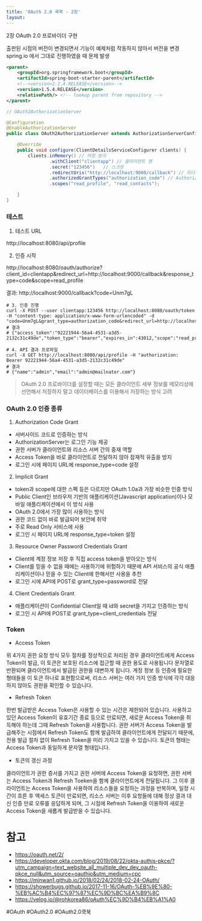 ```yaml
---
title: 'OAuth 2.0 쿡북 - 2장'
layout: 
---
```



2장 OAuth 2.0 프로바이더 구현

출판된 시점의 버전이 변경되면서 기능이 예제처럼 작동하지 않아서 버전을 변경
spring.io 에서 그대로 진행하였을 때 문제 발생

```xml
<parent>
    <groupId>org.springframework.boot</groupId>
    <artifactId>spring-boot-starter-parent</artifactId>
    <!--<version>2.2.4.RELEASE</version>-->
    <version>1.5.4.RELEASE</version>
    <relativePath/> <!-- lookup parent from repository -->
</parent>
```

```java
// OAuth2AuthorizationServer 

@Configuration
@EnableAuthorizationServer
public class OAuth2AuthorizationServer extends AuthorizationServerConfigurerAdapter {

    @Override
    public void configure(ClientDetailsServiceConfigurer clients) {
        clients.inMemory() // 저장 방식
                .withClient("clientapp") // 클라이언트 명
                .secret("123456")   // 스크릿
                .redirectUris("http://localhost:9000/callback") // 리다이렉션 url
                .authorizedGrantTypes("authorization_code") // Authorized Grant Type
                .scopes("read_profile", "read_contacts");

    }
}

```
### 테스트 

1.  테스트 URL 

http://localhost:8080/api/profile

2. 인증 시작

http://localhost:8080/oauth/authorize?client_id=clientapp&redirect_url=http://localhost:9000/callback&response_type=code&scope=read_profile

결과: http://localhost:9000/callback?code=Unm7gL


```shell script
# 3. 인증 진행
curl -X POST --user clientapp:123456 http://localhost:8080/oauth/token -H "content-type: application/x-www-form-urlencoded" -d "code=Unm7gL&grant_type=authorization_code&redirect_url=http://localhost:9000/callback&response_type=code&scope=read_profile"
# 결과
# {"access_token":"92221944-56a4-4531-a3d5-2132c31c49de","token_type":"bearer","expires_in":43012,"scope":"read_profile"}

# 4. API 결과 프로파일
curl -X GET http://localhost:8080/api/profile -H "authorization: Bearer 92221944-56a4-4531-a3d5-2132c31c49de"
# 결과
# {"name":"admin","email":"admin@mailnator.com"}
```


> OAuth 2.0 프로바이더를 설정할 때는 모든 클라이언트 세부 정보를 메모리상에 선언해서 저장하지 말고 데이터베이스를 이용해서 저장하는 방식 고려

### OAuth 2.0 인증 종류

1. Authorization Code Grant

* 서버사이드 코드로 인증하는 방식
* AuthorizationServer는 로그인 기능 제공
* 권한 서버가 클라이언트와 리소스 서버 간의 중재 역할
* Access Token을 바로 클라이언트로 전달하지 않아 잠재적 유출을 방지
* 로그인 시에 페이지 URL에 response_type=code 설정

2. Implicit Grant

* token과 scope에 대한 스펙 등은 다르지만 OAuth 1.0a과 가장 비슷한 인증 방식
* Public Client인 브라우저 기반의 애플리케이션(Javascript application)이나 모바일 애플리케이션에서 이 방식 사용
* OAuth 2.0에서 가장 많이 사용하는 방식
* 권한 코드 없이 바로 발급되어 보안에 취약
* 주로 Read Only 서비스에 사용
* 로그인 시 페이지 URL에 response_type=token 설정

3. Resource Owner Password Credentials Grant

* Client에 계정 정보 저장 후 직접 access token을 받아오는 방식
* Client를 믿을 수 없을 때에는 사용하기에 위험하기 때문에 API 서비스의 공식 애플리케이션이나 믿을 수 있는 Client에 한해서만 사용을 추천
* 로그인 시에 API에 POST로 grant_type=password로 전달

4. Client Credentials Grant

* 애플리케이션이 Confidential Client일 때 id와 secret을 가지고 인증하는 방식
* 로그인 시 API에 POST로 grant_type=client_credentials 전달

### Token

- Access Token 

위 4가지 권한 요청 방식 모두 절차를 정상적으로 처리된 경우 클라이언트에게 Access Token이 발급, 이 토큰은 보호된 리소스에 접근할 때 권한 용도로 사용됩니다 
문자열로 반환되며 클라이언트에서 발급된 권한을 대변하게 됩니다. 계정 정보 등 인증에 필요한 형태들을 이 토큰 하나로 표현함으로써, 리소스 서버는 여러 가지 인증 방식에 각각 대응하지 않아도 권한을 확인할 수 있습니다.

- Refresh Token

한번 발급받은 Access Token은 사용할 수 있는 시간은 제한되어 있습니다. 사용하고 있던 Access Token이 유효기간 종료 등으로 만료되면, 새로운 Access Token을 취득해야 하는데 그때 Refresh Token을 사용합니다.
권한 서버가 Access Token을 발급해주는 시점에서 Refresh Token도 함께 발급하여 클라이언트에게 전달되기 때문에, 전용 발급 절차 없이 Refresh Token을 미리 가지고 있을 수 있습니다. 
토큰의 형태는 Access Token과 동일하게 문자열 형태입니다.

- 토큰의 갱신 과정

클라이언트가 권한 증서를 가지고 권한 서버에 Access Token을 요청하면, 권한 서버는 Access Token과 Refresh Toeken을 함께 클라이언트에게 전달됩니다.
그 이후 클라이언트는 Access Token을 사용하여 리소스들을 요청하는 과정을 반복하며, 일정 시간이 흐른 후 액세스 토큰이 만료되면, 리소스 서버는 이후 요청들에 대해 정상 결과 대신 인증 만료 오류를 응답하게 되며, 
그 시점에 Refresh Token을 이용하여 새로운 Access Token을 새롭게 발급받을 수 있습니다.


# 참고

- https://oauth.net/2/
- https://developer.okta.com/blog/2019/08/22/okta-authjs-pkce/?utm_campaign=text_website_all_multiple_dev_dev_oauth-pkce_null&utm_source=oauthio&utm_medium=cpc
- https://minwan1.github.io/2018/02/24/2018-02-24-OAuth/
- https://showerbugs.github.io/2017-11-16/OAuth-%EB%9E%80-%EB%AC%B4%EC%97%87%EC%9D%BC%EA%B9%8C
- https://velog.io/@rohkorea86/oAuth%EC%9D%B4%EB%A1%A0

#OAuth #OAuth2.0 #OAuth2.0쿡북 
